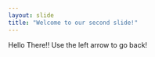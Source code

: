 ```yaml
---
layout: slide
title: "Welcome to our second slide!"
---
```

Hello There!!
Use the left arrow to go back!
